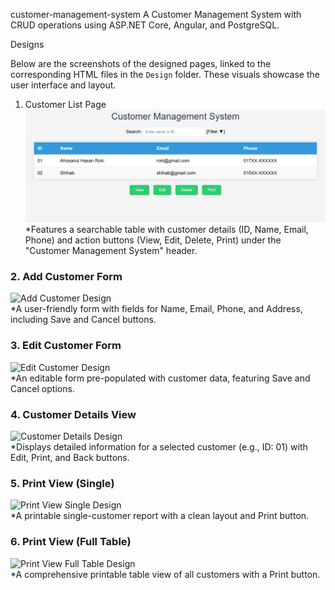 customer-management-system
A Customer Management System with CRUD operations using ASP.NET Core, Angular, and PostgreSQL.

Designs

Below are the screenshots of the designed pages, linked to the corresponding HTML files in the `Design` folder. These visuals showcase the user interface and layout.

 1. Customer List Page
![Customer List Design](https://github.com/Roki58/customer-management-system/blob/main/Design/Customer%20List%20Page.PNG)
*Features a searchable table with customer details (ID, Name, Email, Phone) and action buttons (View, Edit, Delete, Print) under the "Customer Management System" header. 

### 2. Add Customer Form
![Add Customer Design](https://raw.githubusercontent.com/yourusername/customer-management-system/main/images/add-customer-design.png)  
*A user-friendly form with fields for Name, Email, Phone, and Address, including Save and Cancel buttons. 

### 3. Edit Customer Form
![Edit Customer Design](https://raw.githubusercontent.com/yourusername/customer-management-system/main/images/edit-customer-design.png)  
*An editable form pre-populated with customer data, featuring Save and Cancel options. 

### 4. Customer Details View
![Customer Details Design](https://raw.githubusercontent.com/yourusername/customer-management-system/main/images/customer-details-design.png)  
*Displays detailed information for a selected customer (e.g., ID: 01) with Edit, Print, and Back buttons.

### 5. Print View (Single)
![Print View Single Design](https://raw.githubusercontent.com/yourusername/customer-management-system/main/images/print-view-single-design.png)  
*A printable single-customer report with a clean layout and Print button.

### 6. Print View (Full Table)
![Print View Full Table Design](https://raw.githubusercontent.com/yourusername/customer-management-system/main/images/print-view-full-table-design.png)  
*A comprehensive printable table view of all customers with a Print button. 
